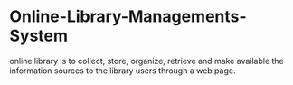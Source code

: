# Online-Library-Managements-System
online library is to collect, store, organize, retrieve and make available the information sources to the library users through a web page.
